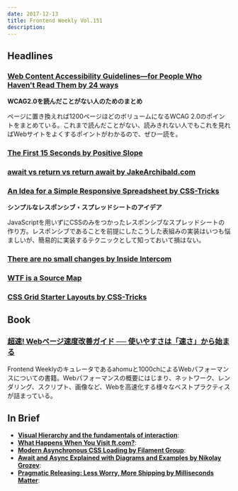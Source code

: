 ```yaml
---
date: 2017-12-13
title: Frontend Weekly Vol.151
description: 
---
```


## Headlines

### [Web Content Accessibility Guidelines—for People Who Haven't Read Them by 24 ways](https://24ways.org/2017/wcag-for-people-who-havent-read-them/)

**WCAG2.0を読んだことがない人のためのまとめ**

ページに置き換えれば1200ページほどのボリュームになるWCAG 2.0のポイントをまとめている。これまで読んだことがない、読みきれない人でもこれを見ればWebサイトをよくするポイントがわかるので、ぜひ一読を。 


### [The First 15 Seconds by Positive Slope](https://medium.com/positiveslope/the-first-15-seconds-9590d7dabc?ref=uxdesignweekly)


### [await vs return vs return await by JakeArchibald.com](https://jakearchibald.com/2017/await-vs-return-vs-return-await/)


### [An Idea for a Simple Responsive Spreadsheet by CSS-Tricks](https://css-tricks.com/idea-simple-responsive-spreadsheet/)

**シンプルなレスポンシブ・スプレッドシートのアイデア**

JavaScriptを用いずにCSSのみをつかったレスポンシブなスプレッドシートの作り方。レスポンシブであることを前提にしたこうした表組みの実装はいつも悩ましいが、簡易的に実装するテクニックとして知っておいて損はない。

### [There are no small changes by Inside Intercom](https://blog.intercom.com/there-are-no-small-changes/)


### [WTF is a Source Map](https://www.schneems.com/2017/11/14/wtf-is-a-source-map/)


### [CSS Grid Starter Layouts by CSS-Tricks](https://css-tricks.com/snippets/css/css-grid-starter-layouts/)

## Book

### [超速! Webページ速度改善ガイド ── 使いやすさは「速さ」から始まる](http://amzn.to/2iVvU02)

Frontend Weeklyのキュレータであるahomuと1000chによるWebパフォーマンスについての書籍。Webパフォーマンスの概要にはじまり、ネットワーク、レンダリング、スクリプト、画像など、Webを高速化する様々なベストプラクティスが詰まっている。

## In Brief

- [**Visual Hierarchy and the fundamentals of interaction**](https://uxplanet.org/visual-hierarchy-and-the-fundamentals-of-interaction-320a9e633822):
- [**What Happens When You Visit ft.com?**](http://engineroom.ft.com/2017/11/27/what-happens-when-you-visit-ft-com/):
- [**Modern Asynchronous CSS Loading by Filament Group**](https://www.filamentgroup.com/lab/async-css.html):
- [**Await and Async Explained with Diagrams and Examples by Nikolay Grozev**](http://nikgrozev.com/2017/10/01/async-await/):
- [**Pragmatic Releasing: Less Worry, More Shipping by Milliseconds Matter**](https://blog.algolia.com/pragmatic-releasing/):
